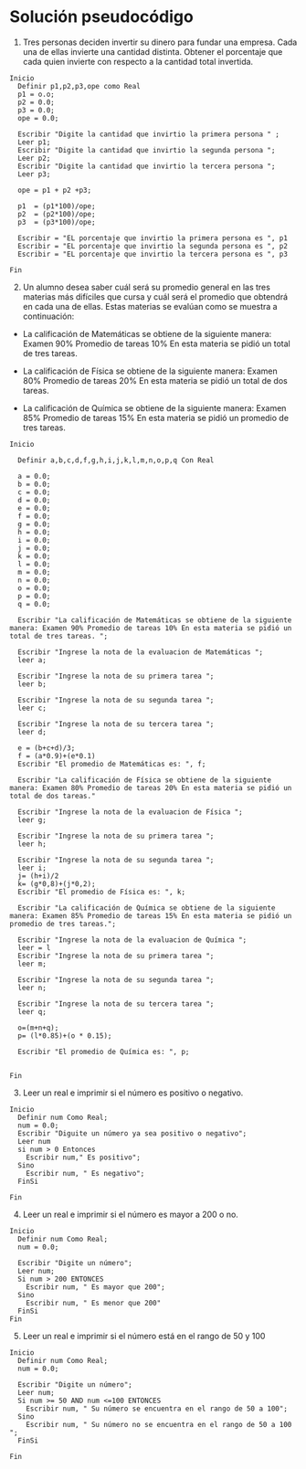 # Solución pseudocódigo 

1. Tres personas deciden invertir su dinero para fundar una empresa. Cada una de ellas invierte una cantidad distinta. Obtener el porcentaje que cada quien invierte con respecto a la cantidad total invertida.

```
Inicio
  Definir p1,p2,p3,ope como Real
  p1 = o.o;
  p2 = 0.0;
  p3 = 0.0;
  ope = 0.0;

  Escribir "Digite la cantidad que invirtio la primera persona " ;
  Leer p1;
  Escribir "Digite la cantidad que invirtio la segunda persona ";
  Leer p2;
  Escribir "Digite la cantidad que invirtio la tercera persona ";
  Leer p3;

  ope = p1 + p2 +p3;

  p1  = (p1*100)/ope;
  p2  = (p2*100)/ope;
  p3  = (p3*100)/ope;

  Escribir = "EL porcentaje que invirtio la primera persona es ", p1
  Escribir = "EL porcentaje que invirtio la segunda persona es ", p2
  Escribir = "EL porcentaje que invirtio la tercera persona es ", p3

Fin
```

2. Un alumno desea saber cuál será su promedio general en las tres materias más difíciles que cursa y cuál será el promedio que obtendrá en cada una de ellas. Estas materias se evalúan como se muestra a continuación:

- La calificación de Matemáticas se obtiene de la siguiente manera: Examen 90% Promedio de tareas 10% En esta materia se pidió un total de tres tareas.

- La calificación de Física se obtiene de la siguiente manera: Examen 80% Promedio de tareas 20% En esta materia se pidió un total de dos tareas.

- La calificación de Química se obtiene de la siguiente manera: Examen 85% Promedio de tareas 15% En esta materia se pidió un promedio de tres tareas.

```
Inicio

  Definir a,b,c,d,f,g,h,i,j,k,l,m,n,o,p,q Con Real

  a = 0.0;
  b = 0.0;
  c = 0.0;
  d = 0.0;
  e = 0.0;
  f = 0.0;
  g = 0.0;
  h = 0.0;
  i = 0.0;
  j = 0.0;
  k = 0.0;
  l = 0.0;
  m = 0.0;
  n = 0.0;
  o = 0.0;
  p = 0.0;
  q = 0.0;

  Escribir "La calificación de Matemáticas se obtiene de la siguiente manera: Examen 90% Promedio de tareas 10% En esta materia se pidió un total de tres tareas. ";

  Escribir "Ingrese la nota de la evaluacion de Matemáticas ";
  leer a;

  Escribir "Ingrese la nota de su primera tarea ";
  leer b;

  Escribir "Ingrese la nota de su segunda tarea ";
  leer c;

  Escribir "Ingrese la nota de su tercera tarea ";
  leer d;

  e = (b+c+d)/3;
  f = (a*0.9)+(e*0.1)
  Escribir "El promedio de Matemáticas es: ", f;

  Escribir "La calificación de Física se obtiene de la siguiente manera: Examen 80% Promedio de tareas 20% En esta materia se pidió un total de dos tareas."

  Escribir "Ingrese la nota de la evaluacion de Física ";
  leer g;

  Escribir "Ingrese la nota de su primera tarea ";
  leer h;

  Escribir "Ingrese la nota de su segunda tarea ";
  leer i;
  j= (h+i)/2
  k= (g*0,8)+(j*0,2);
  Escribir "El promedio de Física es: ", k;

  Escribir "La calificación de Química se obtiene de la siguiente manera: Examen 85% Promedio de tareas 15% En esta materia se pidió un promedio de tres tareas.";

  Escribir "Ingrese la nota de la evaluacion de Química ";
  leer = l
  Escribir "Ingrese la nota de su primera tarea ";
  leer m;

  Escribir "Ingrese la nota de su segunda tarea ";
  leer n;

  Escribir "Ingrese la nota de su tercera tarea ";
  leer q;

  o=(m+n+q);
  p= (l*0.85)+(o * 0.15);

  Escribir "El promedio de Química es: ", p;
  

Fin
```
3. Leer un real e imprimir si el número es positivo o negativo.

```
Inicio
  Definir num Como Real;
  num = 0.0;
  Escribir "Diguite un número ya sea positivo o negativo";
  Leer num
  si num > 0 Entonces
    Escribir num," Es positivo";
  Sino
    Escribir num, " Es negativo";
  FinSi

Fin 
```
4. Leer un real e imprimir si el número es mayor a 200 o no.
```
Inicio
  Definir num Como Real;
  num = 0.0;

  Escribir "Digite un número";
  Leer num;
  Si num > 200 ENTONCES
    Escribir num, " Es mayor que 200";
  Sino
    Escribir num, " Es menor que 200"
  FinSi
Fin
```
5. Leer un real e imprimir si el número está en el rango de 50 y 100

```
Inicio
  Definir num Como Real;
  num = 0.0;

  Escribir "Digite un número";
  Leer num;
  Si num >= 50 AND num <=100 ENTONCES
    Escribir num, " Su número se encuentra en el rango de 50 a 100";
  Sino
    Escribir num, " Su número no se encuentra en el rango de 50 a 100 ";
  FinSi

Fin
```



